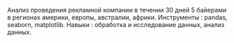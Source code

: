 Анализ проведения рекламной компании в течении 30 дней 5 байерами
в регионах америки, европы, австралии, африки.
Инструменты : pandas, seaborn, matplotlib.
Навыки : обработка и исследование данных, анализ данных.
